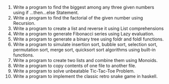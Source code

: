 1. Write a program to find the biggest among any three given numbers using if ...then...else Statement.
2. Write a program to find the factorial of the given number using Recursion.
3. Write a program to create a list and reverse it using List comprehensions
4. Write a program to generate Fibonacci series using Lazy evaluation.
5. Write a program to generate a binary tree using foldr and foldl functions.
6. Write a program to simulate insertion sort, bubble sort, selection sort, permutation sort, merge sort, quicksort sort algorithms using built-in functions.
7. Write a program to create two lists and combine them using Monoids.
8. Write a program to copy contents of one file to another file.
9. Write a program to solve unbeatable Tic-Tac-Toe Problem.
10. Write a program to implement the classic retro snake game in haskell.

